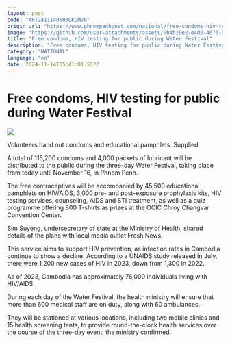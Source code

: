 ```yaml
---
layout: post
code: "ART2411140503QKGMV0"
origin_url: "https://www.phnompenhpost.com/national/free-condoms-hiv-testing-for-public-during-water-festival"
image: "https://github.com/user-attachments/assets/0b4b20e2-e4d0-4073-b694-504fa65c93b8"
title: "Free condoms, HIV testing for public during Water Festival"
description: "​​Free condoms, HIV testing for public during Water Festival​"
category: "NATIONAL"
language: "en"
date: 2024-11-14T05:41:01.552Z
---
```


# Free condoms, HIV testing for public during Water Festival

![](https://github.com/user-attachments/assets/8f3ad04e-30ef-4359-a268-de42c56ef559)

Volunteers hand out condoms and educational pamphlets. Supplied

A total of 115,200 condoms and 4,000 packets of lubricant will be distributed to the public during the three-day Water Festival, taking place from today until November 16, in Phnom Penh.

The free contraceptives will be accompanied by 45,500 educational pamphlets on HIV/AIDS, 3,000 pre- and post-exposure prophylaxis kits, HIV testing services, counseling, AIDS and STI treatment, as well as a quiz programme offering 800 T-shirts as prizes at the OCIC Chroy Changvar Convention Center.

Sim Suyeng, undersecretary of state at the Ministry of Health, shared details of the plans with local media outlet Fresh News.

This service aims to support HIV prevention, as infection rates in Cambodia continue to show a decline. According to a UNAIDS study released in July, there were 1,200 new cases of HIV in 2023, down from 1,300 in 2022. 

As of 2023, Cambodia has approximately 76,000 individuals living with HIV/AIDS.

During each day of the Water Festival, the health ministry will ensure that more than 600 medical staff are on duty, along with 60 ambulances.

They will be stationed at various locations, including two mobile clinics and 15 health screening tents, to provide round-the-clock health services over the course of the three-day event, the ministry confirmed.